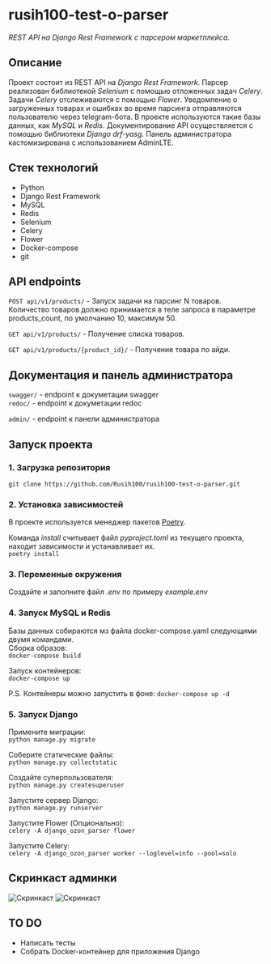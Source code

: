 # rusih100-test-o-parser   
_REST API на Django Rest Framework с парсером маркетплейса._

## Описание   
Проект состоит из REST API на _Django Rest Framework_. Парсер реализован библиотекой _Selenium_ с помощью отложенных задач _Celery_. Задачи _Celery_ отслеживаются с помощью _Flower_.  Уведомление о загруженных товарах и ошибках во время парсинга отправляются пользователю через telegram-бота. В проекте используются такие базы данных, как _MySQL_ и _Redis_. Документирование API осуществляется с помощью библиотеки _Django drf-yasg_. Панель администратора  кастомизирована с использованием AdminLTE. 

## Стек технологий
- Python
- Django Rest Framework
- MySQL
- Redis
- Selenium
- Celery
- Flower
- Docker-compose
- git

## API endpoints
`POST api/v1/products/` - Запуск задачи на парсинг N товаров. Количество товаров должно принимается в теле запроса в параметре products_count, по умолчанию 10, максимум 50.   
   
`GET api/v1/products/` - Получение списка товаров.   
   
`GET api/v1/products/{product_id}/` - Получение товара по айди.

## Документация и панель администратора
`swagger/` - endpoint к докуметации swagger   
`redoc/` - endpoint к докуметации redoc   

`admin/` - endpoint к панели администратора 

## Запуск проекта

### 1. Загрузка репозитория
```git clone https://github.com/Rusih100/rusih100-test-o-parser.git```

### 2. Установка зависимостей
В проекте используется менеджер пакетов [Poetry](https://python-poetry.org/docs/).   

Команда _install_ считывает файл _pyproject.toml_ из текущего проекта, находит зависимости и устанавливает их.    
```poetry install```

### 3. Переменные окружения
Создайте и заполните файл _.env_ по примеру _example.env_

### 4. Запуск MySQL и Redis
Базы данных собираются мз файла docker-compose.yaml следующими двумя командами.   
Сборка образов:  
```docker-compose build```  
    
Запуск контейнеров:   
```docker-compose up```    
   
P.S. Контейнеры можно запустить в фоне:
```docker-compose up -d```   

### 5. Запуск Django  
Примените миграции:  
```python manage.py migrate```  
   
Соберите статические файлы:   
```python manage.py collectstatic```  
    
Создайте суперпользователя:   
```python manage.py createsuperuser```  
   
Запустите сервер Django:    
```python manage.py runserver```  
   
Запустите Flower (Опционально):    
```celery -A django_ozon_parser flower```   

Запустите Celery:  
```celery -A django_ozon_parser worker --loglevel=info --pool=solo```   

## Скринкаст админки
![Скринкаст](https://raw.githubusercontent.com/Rusih100/rusih100-test-o-parser/master/screencast_1.png?token=GHSAT0AAAAAACAJAY3FECVUWZHOD36HONZ4ZGLVWJA)
![Скринкаст](https://raw.githubusercontent.com/Rusih100/rusih100-test-o-parser/master/screencast_2.png?token=GHSAT0AAAAAACAJAY3EW4NM35ANUCPU5TRIZGLVXFA)

## TO DO
- Написать тесты
- Собрать Docker-контейнер для приложения Django
